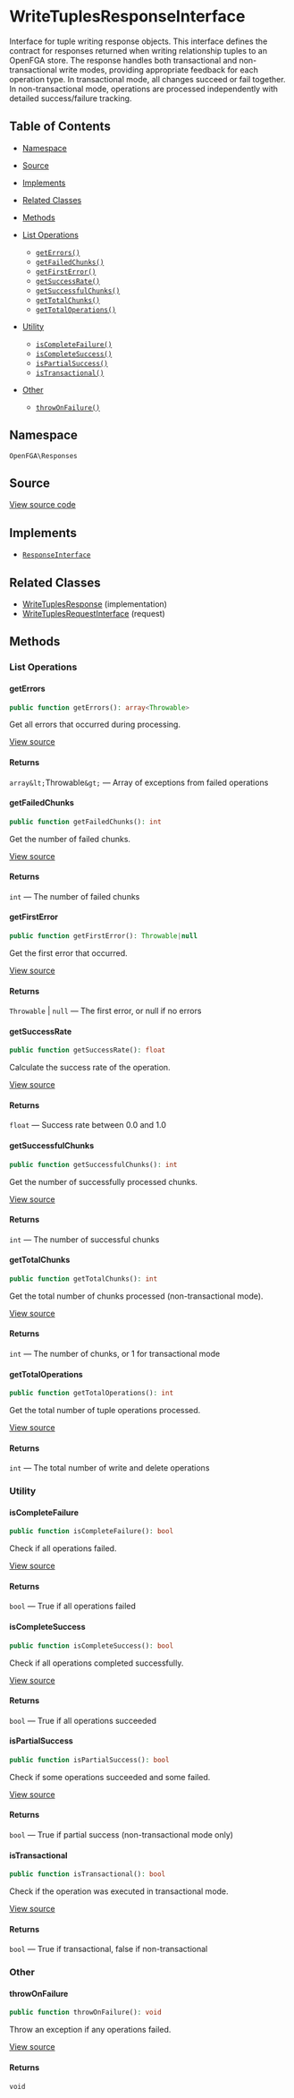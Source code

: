 # WriteTuplesResponseInterface

Interface for tuple writing response objects. This interface defines the contract for responses returned when writing relationship tuples to an OpenFGA store. The response handles both transactional and non-transactional write modes, providing appropriate feedback for each operation type. In transactional mode, all changes succeed or fail together. In non-transactional mode, operations are processed independently with detailed success/failure tracking.

## Table of Contents

* [Namespace](#namespace)
* [Source](#source)
* [Implements](#implements)
* [Related Classes](#related-classes)
* [Methods](#methods)

* [List Operations](#list-operations)
    * [`getErrors()`](#geterrors)
    * [`getFailedChunks()`](#getfailedchunks)
    * [`getFirstError()`](#getfirsterror)
    * [`getSuccessRate()`](#getsuccessrate)
    * [`getSuccessfulChunks()`](#getsuccessfulchunks)
    * [`getTotalChunks()`](#gettotalchunks)
    * [`getTotalOperations()`](#gettotaloperations)
* [Utility](#utility)
    * [`isCompleteFailure()`](#iscompletefailure)
    * [`isCompleteSuccess()`](#iscompletesuccess)
    * [`isPartialSuccess()`](#ispartialsuccess)
    * [`isTransactional()`](#istransactional)
* [Other](#other)
    * [`throwOnFailure()`](#throwonfailure)

## Namespace

`OpenFGA\Responses`

## Source

[View source code](https://github.com/evansims/openfga-php/blob/main/src/Responses/WriteTuplesResponseInterface.php)

## Implements

* [`ResponseInterface`](ResponseInterface.md)

## Related Classes

* [WriteTuplesResponse](Responses/WriteTuplesResponse.md) (implementation)
* [WriteTuplesRequestInterface](Requests/WriteTuplesRequestInterface.md) (request)

## Methods

### List Operations

#### getErrors

```php
public function getErrors(): array<Throwable>

```

Get all errors that occurred during processing.

[View source](https://github.com/evansims/openfga-php/blob/main/src/Responses/WriteTuplesResponseInterface.php#L28)

#### Returns

`array&lt;`Throwable`&gt;` — Array of exceptions from failed operations

#### getFailedChunks

```php
public function getFailedChunks(): int

```

Get the number of failed chunks.

[View source](https://github.com/evansims/openfga-php/blob/main/src/Responses/WriteTuplesResponseInterface.php#L35)

#### Returns

`int` — The number of failed chunks

#### getFirstError

```php
public function getFirstError(): Throwable|null

```

Get the first error that occurred.

[View source](https://github.com/evansims/openfga-php/blob/main/src/Responses/WriteTuplesResponseInterface.php#L42)

#### Returns

`Throwable` &#124; `null` — The first error, or null if no errors

#### getSuccessRate

```php
public function getSuccessRate(): float

```

Calculate the success rate of the operation.

[View source](https://github.com/evansims/openfga-php/blob/main/src/Responses/WriteTuplesResponseInterface.php#L56)

#### Returns

`float` — Success rate between 0.0 and 1.0

#### getSuccessfulChunks

```php
public function getSuccessfulChunks(): int

```

Get the number of successfully processed chunks.

[View source](https://github.com/evansims/openfga-php/blob/main/src/Responses/WriteTuplesResponseInterface.php#L49)

#### Returns

`int` — The number of successful chunks

#### getTotalChunks

```php
public function getTotalChunks(): int

```

Get the total number of chunks processed (non-transactional mode).

[View source](https://github.com/evansims/openfga-php/blob/main/src/Responses/WriteTuplesResponseInterface.php#L63)

#### Returns

`int` — The number of chunks, or 1 for transactional mode

#### getTotalOperations

```php
public function getTotalOperations(): int

```

Get the total number of tuple operations processed.

[View source](https://github.com/evansims/openfga-php/blob/main/src/Responses/WriteTuplesResponseInterface.php#L70)

#### Returns

`int` — The total number of write and delete operations

### Utility

#### isCompleteFailure

```php
public function isCompleteFailure(): bool

```

Check if all operations failed.

[View source](https://github.com/evansims/openfga-php/blob/main/src/Responses/WriteTuplesResponseInterface.php#L77)

#### Returns

`bool` — True if all operations failed

#### isCompleteSuccess

```php
public function isCompleteSuccess(): bool

```

Check if all operations completed successfully.

[View source](https://github.com/evansims/openfga-php/blob/main/src/Responses/WriteTuplesResponseInterface.php#L84)

#### Returns

`bool` — True if all operations succeeded

#### isPartialSuccess

```php
public function isPartialSuccess(): bool

```

Check if some operations succeeded and some failed.

[View source](https://github.com/evansims/openfga-php/blob/main/src/Responses/WriteTuplesResponseInterface.php#L91)

#### Returns

`bool` — True if partial success (non-transactional mode only)

#### isTransactional

```php
public function isTransactional(): bool

```

Check if the operation was executed in transactional mode.

[View source](https://github.com/evansims/openfga-php/blob/main/src/Responses/WriteTuplesResponseInterface.php#L98)

#### Returns

`bool` — True if transactional, false if non-transactional

### Other

#### throwOnFailure

```php
public function throwOnFailure(): void

```

Throw an exception if any operations failed.

[View source](https://github.com/evansims/openfga-php/blob/main/src/Responses/WriteTuplesResponseInterface.php#L105)

#### Returns

`void`
